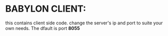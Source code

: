 # <b>BABYLON CLIENT:</b><br/>
this contains client side code. change the server's ip and port to suite your own needs. The dfault is port <b>8055</b>
